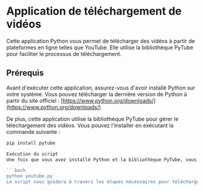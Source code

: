 # Application de téléchargement de vidéos

Cette application Python vous permet de télécharger des vidéos à partir de plateformes en ligne telles que YouTube. Elle utilise la bibliothèque PyTube pour faciliter le processus de téléchargement.

## Prérequis

Avant d'exécuter cette application, assurez-vous d'avoir installé Python sur votre système. Vous pouvez télécharger la dernière version de Python à partir du site officiel : [https://www.python.org/downloads/](https://www.python.org/downloads/)

De plus, cette application utilise la bibliothèque PyTube pour gérer le téléchargement des vidéos. Vous pouvez l'installer en exécutant la commande suivante :

```bash
pip install pytube

Exécution du script
Une fois que vous avez installé Python et la bibliothèque PyTube, vous pouvez exécuter le fichier youtube.py pour télécharger une vidéo. Assurez-vous d'avoir le lien de la vidéo que vous souhaitez télécharger.

```bash
python youtube.py
Le script vous guidera à travers les étapes nécessaires pour télécharger la vidéo. Vous pouvez personnaliser le script pour ajouter des fonctionnalités supplémentaires ou l'intégrer dans d'autres projets selon vos besoins
